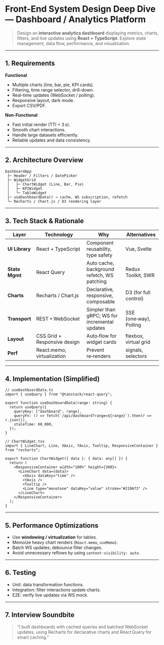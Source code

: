# Front-End System Design Deep Dive — Dashboard / Analytics Platform

> Design an **interactive analytics dashboard** displaying metrics, charts, filters, and live updates using **React + TypeScript**. Explore state management, data flow, performance, and visualization.

---

## 1. Requirements
**Functional**
- Multiple charts (line, bar, pie, KPI cards).
- Filtering, time range selector, drill-down.
- Real-time updates (WebSocket / polling).
- Responsive layout, dark mode.
- Export CSV/PDF.

**Non-Functional**
- Fast initial render (TTI < 3 s).
- Smooth chart interactions.
- Handle large datasets efficiently.
- Reliable updates and data consistency.

---

## 2. Architecture Overview
```
DashboardApp
 ├─ Header / Filters / DatePicker
 ├─ WidgetGrid
 │   ├─ ChartWidget (Line, Bar, Pie)
 │   ├─ KPIWidget
 │   └─ TableWidget
 ├─ useDashboardData() → cache, WS subscription, refetch
 └─ Recharts / Chart.js / D3 rendering layer
```

---

## 3. Tech Stack & Rationale

| Layer | Technology | Why | Alternatives |
|-------|-------------|-----|---------------|
| **UI Library** | React + TypeScript | Component reusability, type safety | Vue, Svelte |
| **State Mgmt** | React Query | Auto cache, background refetch, WS patching | Redux Toolkit, SWR |
| **Charts** | Recharts / Chart.js | Declarative, responsive, composable | D3 (for full control) |
| **Transport** | REST + WebSocket | Simpler than gRPC; WS for incremental updates | SSE (one‑way), Polling |
| **Layout** | CSS Grid + Responsive design | Auto‑flow for widget cards | flexbox, virtual grid |
| **Perf** | React.memo, virtualization | Prevent re‑renders | signals, selectors |

---

## 4. Implementation (Simplified)

```tsx
// useDashboardData.ts
import { useQuery } from "@tanstack/react-query";

export function useDashboardData(range: string) {
  return useQuery({
    queryKey: ["dashboard", range],
    queryFn: () => fetch(`/api/dashboard?range=${range}`).then(r => r.json()),
    staleTime: 60_000,
  });
}

// ChartWidget.tsx
import { LineChart, Line, XAxis, YAxis, Tooltip, ResponsiveContainer } from "recharts";

export function ChartWidget({ data }: { data: any[] }) {
  return (
    <ResponsiveContainer width="100%" height={300}>
      <LineChart data={data}>
        <XAxis dataKey="time" />
        <YAxis />
        <Tooltip />
        <Line type="monotone" dataKey="value" stroke="#2196f3" />
      </LineChart>
    </ResponsiveContainer>
  );
}
```

---

## 5. Performance Optimizations
- Use **windowing / virtualization** for tables.
- Memoize heavy chart renders (`React.memo`, `useMemo`).
- Batch WS updates; debounce filter changes.
- Avoid unnecessary reflows by using `content-visibility: auto`.

---

## 6. Testing
- Unit: data transformation functions.
- Integration: filter interactions update charts.
- E2E: verify live updates via WS mock.

---

## 7. Interview Soundbite
> “I built dashboards with cached queries and batched WebSocket updates, using Recharts for declarative charts and React Query for smart caching.”
